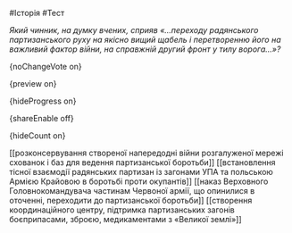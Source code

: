 #Історія #Тест

*Який чинник, на думку вчених, сприяв «...переходу радянського  партизанського руху на якісно вищий щабель і перетворенню його на  важливий фактор війни, на справжній другий фронт у тилу ворога...»?*

{noChangeVote on}

{preview on}

{hideProgress on}

{shareEnable off}

{hideCount on}

[[розконсервування створеної напередодні війни розгалуженої мережі схованок і баз для ведення партизанської боротьби]]
[[встановлення тісної взаємодії радянських партизан із загонами УПА та польською Армією Крайовою в боротьбі проти окупантів]]
[[наказ Верховного Головнокомандувача частинам Червоної армії, що опинилися в оточенні, переходити до партизанської боротьби]]
[[створення координаційного центру, підтримка партизанських загонів боєприпасами, зброєю, медикаментами з «Великої землі»]]
